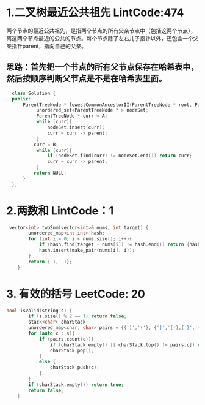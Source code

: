 # 1.二叉树最近公共祖先  LintCode:474  
两个节点的最近公共祖先，是指两个节点的所有父亲节点中（包括这两个节点），离这两个节点最近的公共的节点。每个节点除了左右儿子指针以外，还包含一个父亲指针parent，指向自己的父亲。  
## 思路：首先把一个节点的所有父节点保存在哈希表中，然后按顺序判断父节点是不是在哈希表里面。
```cpp  
  class Solution {
  public:
      ParentTreeNode * lowestCommonAncestorII(ParentTreeNode * root, ParentTreeNode * A, ParentTreeNode * B) {
           unordered_set<ParentTreeNode * > nodeSet;
           ParentTreeNode * curr = A;
           while (curr){
               nodeSet.insert(curr);
               curr = curr -> parent;
           }
          curr = B;
           while (curr){
               if (nodeSet.find(curr) != nodeSet.end()) return curr;
               curr = curr -> parent;
           }
          return NULL;
      }
  };
```
# 2.两数和 LintCode：1    
```cpp
 vector<int> twoSum(vector<int>& nums, int target) {
        unordered_map<int,int> hash;
        for (int i = 0; i < nums.size(); i++){
            if (hash.find(target - nums[i]) != hash.end()) return {hash[target - nums[i]], i};
            hash.insert(make_pair(nums[i], i));
        }
        return {-1, -1};
    }      
```
# 3. 有效的括号 LeetCode: 20  
```cpp  
bool isValid(string s) {
        if (s.size() % 2 == 1) return false;
        stack<char> charStack;
        unordered_map<char, char> pairs = {{')','('}, {']','['},{'}','{'}};
        for (auto c : s){
            if (pairs.count(c)){
                if (charStack.empty() || charStack.top() != pairs[c]) return false;
                charStack.pop();
            }
            else {
                charStack.push(c);
            }
        }
        if (charStack.empty()) return true;
        return false;
    }    
```

